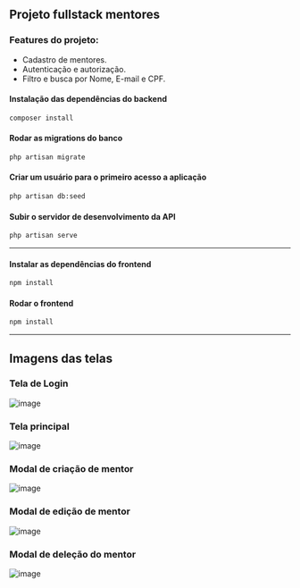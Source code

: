 ## Projeto fullstack mentores

### Features do projeto:
- Cadastro de mentores.
- Autenticação e autorização.
- Filtro e busca por Nome, E-mail e CPF.

#### Instalação das dependências do backend
```bash
composer install
```

#### Rodar as migrations do banco
```bash
php artisan migrate
```

#### Criar um usuário para o primeiro acesso a aplicação
```bash
php artisan db:seed
```


#### Subir o servidor de desenvolvimento da API
```bash
php artisan serve
```

----

#### Instalar as dependências do frontend

```bash
npm install
```

#### Rodar o frontend

```bash
npm install
```

---

## Imagens das telas

### Tela de Login
![image](https://github.com/user-attachments/assets/4899a37d-e07c-4f3e-bf7d-ecee45b1b370)

### Tela principal
![image](https://github.com/user-attachments/assets/6d16f9b6-05ec-4305-9fd8-75dcd0cc2177)

### Modal de criação de mentor
![image](https://github.com/user-attachments/assets/2450e58a-5c5b-4ce5-a863-f52e22233627)

### Modal de edição de mentor
![image](https://github.com/user-attachments/assets/3dadb352-c794-4add-8bc7-a85393ce0e91)

### Modal de deleção do mentor
![image](https://github.com/user-attachments/assets/7f248ef3-7eb8-48a7-a0aa-b196b04978a1)


